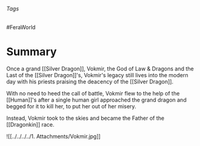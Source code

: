 ###### Tags

#FeraWorld

# Summary

Once a grand [[Silver Dragon]], Vokmir, the God of Law & Dragons and the Last of the [[Silver Dragon]]'s, Vokmir's legacy still lives into the modern day with his priests praising the deacency of the [[Silver Dragon]].  

With no need to heed the call of battle, Vokmir flew to the help of the [[Human]]'s after a single human girl approached the grand dragon and begged for it to kill her, to put her out of her misery.  

Instead, Vokmir took to the skies and became the Father of the [[Dragonkin]] race.  

![[../../../../1. Attachments/Vokmir.jpg]]